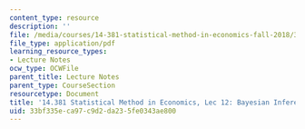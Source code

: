 ```yaml
---
content_type: resource
description: ''
file: /media/courses/14-381-statistical-method-in-economics-fall-2018/33bf335eca97c9d2da235fe0343ae800_MIT14_381F18_lec12.pdf
file_type: application/pdf
learning_resource_types:
- Lecture Notes
ocw_type: OCWFile
parent_title: Lecture Notes
parent_type: CourseSection
resourcetype: Document
title: '14.381 Statistical Method in Economics, Lec 12: Bayesian Inference'
uid: 33bf335e-ca97-c9d2-da23-5fe0343ae800
---
```

